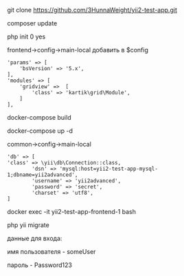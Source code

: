 git clone https://github.com/3HunnaWeight/yii2-test-app.git

composer update

php init 0 yes

frontend->config->main-local
добавить в $config

    'params' => [
        'bsVersion' => '5.x',
    ],
    'modules' => [
        'gridview' =>  [
            'class' => 'kartik\grid\Module',
        ]
    ],
    

docker-compose build

docker-compose up -d

common->config->main-local

    'db' => [
    'class' => \yii\db\Connection::class,
            'dsn' => 'mysql:host=yii2-test-app-mysql-1;dbname=yii2advanced',
            'username' => 'yii2advanced',
            'password' => 'secret',
            'charset' => 'utf8',
    ]

docker exec -it yii2-test-app-frontend-1 bash

php yii migrate


данные для входа:

имя пользователя - someUser 

пароль - Password123

